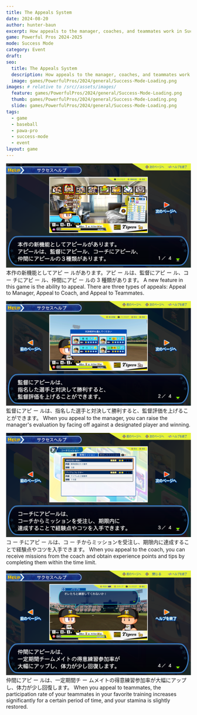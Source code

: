 ```yaml
---
title: The Appeals System
date: 2024-08-20
author: hunter-baun
excerpt: How appeals to the manager, coaches, and teammates work in Success Mode
game: Powerful Pros 2024-2025
mode: Success Mode
category: Event
draft: 
seo:
  title: The Appeals System
  description: How appeals to the manager, coaches, and teammates work in Success Mode
  image: games/PowerfulPros/2024/general/Success-Mode-Loading.png
images: # relative to /src//assets/images/
  feature: games/PowerfulPros/2024/general/Success-Mode-Loading.png
  thumb: games/PowerfulPros/2024/general/Success-Mode-Loading.png
  slide: games/PowerfulPros/2024/general/Success-Mode-Loading.png
tags:
  - game
  - baseball
  - pawa-pro
  - success-mode
  - event
layout: game
---
```


![](/assets/images/games/PowerfulPros/2024/SuccessMode/Instructions/ProSystem/Appeals/1.png)
本作の新機能としてアピ ー ルがあります。アピ ー ルは、監督にアピ ー ル、コ ー チにアピ ー ル、仲間にアピ ー ルの 3 種類があります。
A new feature in this game is the ability to appeal. There are three types of appeals: Appeal to Manager, Appeal to Coach, and Appeal to Teammates.

![](/assets/images/games/PowerfulPros/2024/SuccessMode/Instructions/ProSystem/Appeals/2.png)
監督にアピ ー ルは、指名した選手と対決して勝利すると、監督評価を上げることができます。
When you appeal to the manager, you can raise the manager's evaluation by facing off against a designated player and winning.

![](/assets/images/games/PowerfulPros/2024/SuccessMode/Instructions/ProSystem/Appeals/3.png)
コ ー チにアピ ー ルは、コ ー チからミッションを受注し、期限内に達成することで経験点やコツを入手できます。
When you appeal to the coach, you can receive missions from the coach and obtain experience points and tips by completing them within the time limit.

![](/assets/images/games/PowerfulPros/2024/SuccessMode/Instructions/ProSystem/Appeals/4.png)
仲間にアピ ー ルは、一定期間チ ー ムメイトの得意練習参加率が大幅にアップし、体力が少し回復します。
When you appeal to teammates, the participation rate of your teammates in your favorite training increases significantly for a certain period of time, and your stamina is slightly restored.
